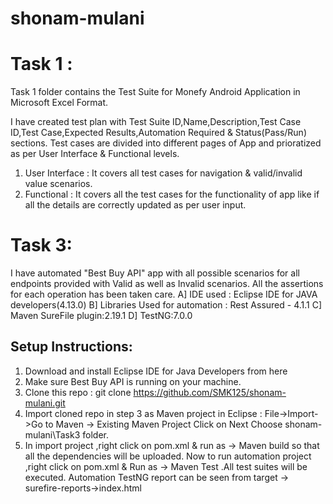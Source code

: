 # shonam-mulani
# Task 1 :
Task 1 folder contains the Test Suite for Monefy Android Application in Microsoft Excel Format.

I have created test plan with Test Suite ID,Name,Description,Test Case ID,Test Case,Expected Results,Automation Required & Status(Pass/Run) sections.
Test cases are divided into different pages of App and prioratized as per User Interface & Functional levels.
1. User Interface : It covers all test cases for navigation & valid/invalid value scenarios.
2. Functional : It covers all the test cases for the functionality of app like if all the details are correctly updated as per user input.

# Task 3:
I have automated "Best Buy API" app with all possible scenarios for all endpoints provided with Valid as well as Invalid scenarios.
All the assertions for each operation has been taken care.
A] IDE used : Eclipse IDE for JAVA developers(4.13.0)
B] Libraries Used for automation : Rest Assured - 4.1.1
C] Maven SureFile plugin:2.19.1
D] TestNG:7.0.0

## Setup Instructions:

1. Download and install Eclipse IDE for Java Developers from here
2. Make sure Best Buy API is running on your machine.
3. Clone this repo : 
git clone https://github.com/SMK125/shonam-mulani.git
4. Import cloned repo in step 3 as Maven project in Eclipse
:
File->Import->Go to Maven -> Existing Maven Project 
Click on Next
Choose shonam-mulani\Task3 folder.
5. In import project ,right click on pom.xml & run as -> Maven build so that all the dependencies will be uploaded.
Now to run automation project ,right click on pom.xml & Run as -> Maven Test .All test suites will be executed.
Automation TestNG report can be seen from target -> surefire-reports->index.html
